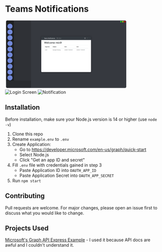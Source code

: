 # Teams Notifications

<img width="400px" alt="Calendar View" src="assets/mic0's calendar.png"></img>
<img width="400px" alt="Login Screen" src="assets/mic0's login"></img>
<img width="400px" alt="Notification" src="assets/mic0's notification.png"></img>

## Installation

Before installation, make sure your Node.js version is 14 or higher (use `node -v`)

1. Clone this repo
2. Rename `example.env` to `.env`
3. Create Application:
   - Go to https://developer.microsoft.com/en-us/graph/quick-start
   - Select Node.js
   - Click "Get an app ID and secret"
4. Fill `.env` file with credentials gained in step 3
   - Paste Application ID into `OAUTH_APP_ID`
   - Paste Application Secret into `OAUTH_APP_SECRET`
5. Run `npm start`

## Contributing

Pull requests are welcome. For major changes, please open an issue first to discuss what you would like to change.

## Projects Used

[Microsoft's Graph API Express Example](https://github.com/microsoftgraph/msgraph-training-nodeexpressapp) - I used it because API docs are awful and I couldn't understand it. <!-- Secret Info: Also: Their NPM packages are even worse (or I'm dumb) -->
